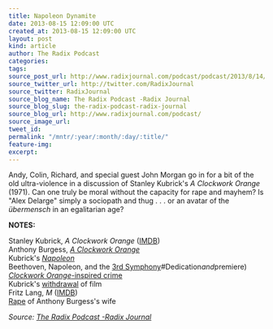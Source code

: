 ```yaml
---
title: Napoleon Dynamite
date: 2013-08-15 12:09:00 UTC
created_at: 2013-08-15 12:09:00 UTC
layout: post
kind: article
author: The Radix Podcast
categories: 
tags: 
source_post_url: http://www.radixjournal.com/podcast/podcast/2013/8/14/napoleon-dynamite
source_twitter_url: http://twitter.com/RadixJournal
source_twitter: RadixJournal
source_blog_name: The Radix Podcast -Radix Journal
source_blog_slug: the-radix-podcast-radix-journal
source_blog_url: http://www.radixjournal.com/podcast/
source_image_url: 
tweet_id: 
permalink: "/mntr/:year/:month/:day/:title/"
feature-img: 
excerpt: 
---
```

<p>Andy, Colin, Richard, and special guest John Morgan go in for a bit of the old ultra-violence in a discussion of Stanley Kubrick's <em>A Clockwork Orange</em> (1971). Can one truly be moral without the capacity for rape and mayhem? Is "Alex Delarge" simply a sociopath and thug . . . or an avatar of the <em>übermensch</em> in an egalitarian age?</p>



<p><strong>NOTES:</strong></p><p>Stanley Kubrick, <em>A Clockwork Orange</em> (<a href="http://www.imdb.com/title/tt0066921/">IMDB</a>)<br><span>Anthony Burgess, </span><em><a href="http://www.amazon.com/gp/product/0393312836/ref=as_li_ss_tl?ie=UTF8&amp;camp=1789&amp;creative=390957&amp;creativeASIN=0393312836&amp;linkCode=as2&amp;tag=washisummipub-20">A Clockwork Orange</a></em><br><span>Kubrick's </span><em><a href="http://www.vice.com/en_uk/read/stanley-kubricks-napoleon-a-lot-of-work-very-little-actual-movie">Napoleon</a></em><br><span>Beethoven, Napoleon, and the </span><a href="http://en.wikipedia.org/wiki/Symphony_No._3_(Beethoven">3rd Symphony</a><span>#Dedication</span><em>and</em><span>premiere)</span><br><a href="http://brainz.org/15-films-inspired-real-life-crimes/"><em>Clockwork Orange</em>-inspired crime</a><br><span>Kubrick's </span><a href="http://www.theguardian.com/uk/1999/sep/11/alantravis">withdrawal</a><span> of film</span><br><span>Fritz Lang, </span><em>M</em><span> (</span><a href="http://www.imdb.com/title/tt0022100/">IMDB</a><span>)</span><br><a href="http://en.wikipedia.org/wiki/Anthony_Burgess#Military_service">Rape</a><span> of Anthony Burgess's wife</span></p><div class="">
    <i>Source: <a href="http://www.radixjournal.com/podcast/">The Radix Podcast -Radix Journal</a></i>
</div>
